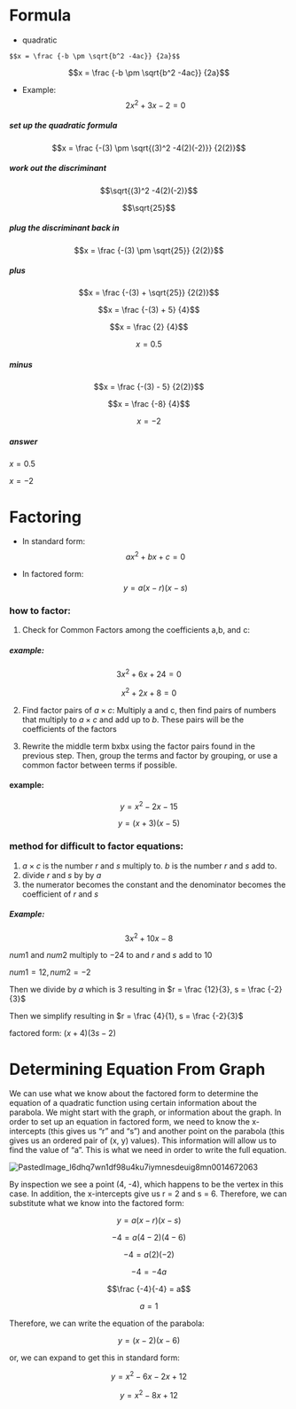 # Formula


* quadratic
```
$$x = \frac {-b \pm \sqrt{b^2 -4ac}} {2a}$$
```
$$x = \frac {-b \pm \sqrt{b^2 -4ac}} {2a}$$

* Example:
$$2x^2 + 3x -2 = 0 $$
##### set up the quadratic formula
$$x = \frac {-(3) \pm \sqrt{(3)^2 -4(2)(-2)}} {2(2)}$$
##### work out the discriminant
$$\sqrt{(3)^2 -4(2)(-2)}$$

$$\sqrt{25}$$
##### plug the discriminant back in
$$x = \frac {-(3) \pm \sqrt{25}} {2(2)}$$
##### plus
$$x = \frac {-(3) + \sqrt{25}} {2(2)}$$

$$x = \frac {-(3) + 5} {4}$$

$$x = \frac {2} {4}$$

$$x = 0.5$$
##### minus
$$x = \frac {-(3) - 5} {2(2)}$$

$$x = \frac {-8} {4}$$

$$x = -2$$
##### answer
$x = 0.5$

$x = -2$

# Factoring


* In standard form:
$$ax^2 + bx + c = 0$$

* In factored form:
$$y = a(x − r)(x − s)$$

### how to factor:


1. Check for Common Factors among the coefficients a,b, and c:
##### example:
$$3x^2 + 6x + 24 = 0$$

$$x^2 + 2x + 8 = 0$$

2. Find factor pairs of $a \times c$: Multiply a and c, then find pairs of numbers that multiply to $a \times c$ and add up to $b$. These pairs will be the coefficients of the factors

3.  Rewrite the middle term bxbx using the factor pairs found in the previous step. Then, group the terms and factor by grouping, or use a common factor between terms if possible.
#### example:
$$y = x^2 -2x -15$$

$$y = (x+3)(x-5)$$

### method for difficult to factor equations:

1. $a \times c$ is the number $r$ and $s$ multiply to. $b$ is the number $r$ and $s$ add to.
2. divide $r$ and $s$ by by $a$
3. the numerator becomes the constant and the denominator becomes the coefficient of $r$ and $s$

##### Example:
$$3x^2 + 10x - 8$$

$num1$ and $num2$ multiply to $-24$ to and $r$ and $s$ add to $10$

$num1 = 12, num2 = -2$

Then we divide by $a$ which is $3$ resulting in $r = \frac {12}{3}, s = \frac {-2}{3}$

Then we simplify resulting in $r = \frac {4}{1}, s = \frac {-2}{3}$

factored form: $(x + 4)(3s -2)$

# Determining Equation From Graph

We can use what we know about the factored form to determine the equation of a quadratic function using certain information about the parabola.  We might start with the graph, or information about the graph.  In order to set up an equation in factored form, we need to know the x-intercepts (this gives us “r” and “s”) and another point on the parabola (this gives us an ordered pair of (x, y) values).  This information will allow us to find the value of “a”.  This is what we need in order to write the full equation.

![PastedImage_l6dhq7wn1df98u4ku7iymnesdeuig8mn0014672063](https://github.com/JackAWatt/jackwatt.com/assets/3372510/b00dcb5a-0b04-4e56-bc49-9b1feec964c6)

By inspection we see a point (4, -4), which happens to be the vertex in this case.  In addition, the x-intercepts give us r = 2 and s = 6.  Therefore, we can substitute what we know into the factored form:

$$y = a(x -r)(x - s)$$

$$-4 = a(4 - 2)(4 - 6)$$

$$-4 = a(2)(-2)$$

$$-4 = -4a$$

$$\frac {-4}{-4} = a$$

$$a = 1$$

Therefore, we can write the equation of the parabola:

$$y = (x -2)(x - 6)$$

or, we can expand to get this in standard form:

$$y = x^2 -6x -2x + 12$$

$$y = x^2 -8x + 12$$

